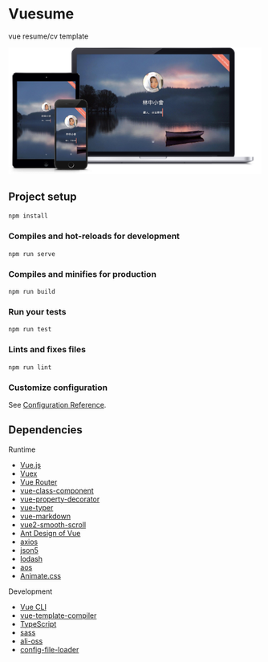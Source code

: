 # Vuesume

vue resume/cv template

![preview](preview.png)

## Project setup
```
npm install
```

### Compiles and hot-reloads for development
```
npm run serve
```

### Compiles and minifies for production
```
npm run build
```

### Run your tests
```
npm run test
```

### Lints and fixes files
```
npm run lint
```

### Customize configuration
See [Configuration Reference](https://cli.vuejs.org/config/).

## Dependencies

Runtime

- [Vue.js](https://cn.vuejs.org/v2/guide/)
- [Vuex](https://vuex.vuejs.org/zh/)
- [Vue Router](https://router.vuejs.org/zh/)
- [vue-class-component](https://github.com/vuejs/vue-class-component)
- [vue-property-decorator](https://github.com/kaorun343/vue-property-decorator)
- [vue-typer](https://github.com/cngu/vue-typer)
- [vue-markdown](https://github.com/miaolz123/vue-markdown)
- [vue2-smooth-scroll](https://github.com/Yuliang-Lee/vue2-smooth-scroll)
- [Ant Design of Vue](https://www.antdv.com/docs/vue/introduce-cn/)
- [axios](https://www.npmjs.com/package/axios)
- [json5](https://github.com/json5/json5)
- [lodash](https://github.com/lodash/lodash)
- [aos](https://github.com/michalsnik/aos)
- [Animate.css](https://github.com/daneden/animate.css)

Development

- [Vue CLI](https://cli.vuejs.org/zh/)
- [vue-template-compiler](https://github.com/vuejs/vue/tree/dev/packages/vue-template-compiler)
- [TypeScript](https://github.com/Microsoft/TypeScript)
- [sass](https://github.com/sass/node-sass)
- [ali-oss](https://github.com/aliyun/oss-nodejs-sdk)
- [config-file-loader](https://github.com/reyesr/config-file-loader)